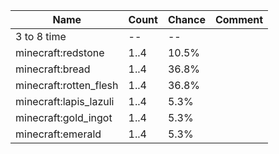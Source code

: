 | Name                   | Count | Chance | Comment |
| ---------------------- | ----- | ------ | ------- |
| 3 to 8 time            |    -- |     -- |         |
| minecraft:redstone     |  1..4 |  10.5% |         |
| minecraft:bread        |  1..4 |  36.8% |         |
| minecraft:rotten_flesh |  1..4 |  36.8% |         |
| minecraft:lapis_lazuli |  1..4 |   5.3% |         |
| minecraft:gold_ingot   |  1..4 |   5.3% |         |
| minecraft:emerald      |  1..4 |   5.3% |         |